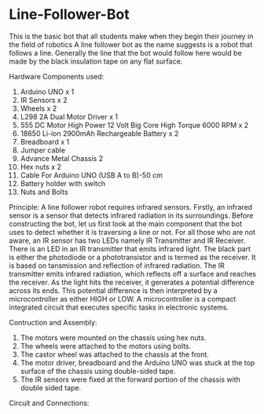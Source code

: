 # Line-Follower-Bot
This is the basic bot that all students make when they begin their journey in the field of robotics
A line follower bot as the name suggests is a robot that follows a line. Generally the line that the bot would follow here would be made by the black insulation tape on any flat surface.

Hardware Components used: 

1. Arduino UNO x 1
2. IR Sensors x 2
3. Wheels x 2
4. L298 2A Dual Motor Driver x 1
5. 555 DC Motor High Power 12 Volt Big Core High Torque 6000 RPM  x 2
6. 18650 Li-ion 2900mAh Rechargeable Battery x 2
7. Breadboard x 1
8. Jumper cable
9. Advance Metal Chassis 2
10. Hex nuts x 2
11. Cable For Arduino UNO (USB A to B)-50 cm
12. Battery holder with switch
13. Nuts and Bolts

Principle: A line follower robot requires infrared sensors. Firstly, an infrared sensor is a sensor that detects infrared radiation in its surroundings. Before constructing the bot, let us first look at the main component that the bot uses to detect whether it is traversing a line or not. For all those who are not aware, an IR sensor has two LEDs namely IR Transmitter and IR Receiver. There is an LED in an IR transmitter that emits infrared light. The black part is either the photodiode or a phototransistor and is termed as the receiver. It is based on tansmission and reflection of infrared radiation. The IR transmitter emits infrared radiation, which reflects off a surface and reaches the receiver. As the light hits the receiver, it generates a potential difference across its ends. This potential difference is then interpreted by a microcontroller as either HIGH or LOW. A microcontroller is a compact integrated circuit that executes specific tasks in electronic systems.



Contruction and Assembly: 

1. The motors were mounted on the chassis using hex nuts.
2. The wheels were attached to the motors using bolts.
3. The castor wheel was attached to the chassis at the front.
4. The motor driver, breadboard and the Arduino UNO was stuck at the top surface of the chassis using double-sided tape.
5. The IR sensors were fixed at the forward portion of the chassis with double sided tape.



Circuit and Connections: 

















